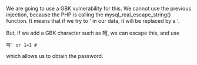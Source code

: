 We are going to use a GBK vulnerability for this.
We cannot use the previous injection, because the PHP is calling the mysql_real_escape_string() function. It means that if we try to ' in our data, it will be replaced by a \'.

But, if we add a GBK character such as 呵, we can escape this, and use

```
呵' or 1=1 #
```

which allows us to obtain the password.
